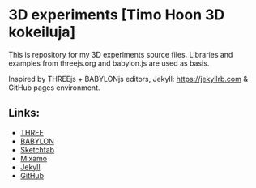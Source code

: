 # 3D experiments [Timo Hoon 3D kokeiluja]

This is repository for my 3D experiments source files. Libraries and examples from threejs.org and babylon.js are used as basis.

Inspired by THREEjs + BABYLONjs editors, Jekyll: <https://jekyllrb.com> & GitHub pages environment.

## Links:

- [THREE](https://threejs.org/)
- [BABYLON](https://babylonjs.com/)
- [Sketchfab](https://sketchfab.com/3d-models/)
- [Mixamo](https://www.mixamo.com/)
- [Jekyll](https://jekyllrb.com/)
- [GitHub](https://github.com/jekyll/minima)
